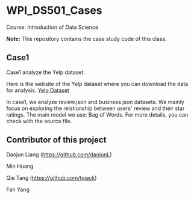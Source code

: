 # WPI_DS501_Cases

Course: Introduction of Data Science 

<b><i>Note:</i></b> This repository contains the case study code of this class.

## Case1 

Case1 analyze the Yelp dataset. 

Here is the website of the Yelp dataset where you can download the data for analysis. [Yelp Dataset](https://www.yelp.com/dataset/challenge)

In case1, we analyze review.json and business.json datasets. We mainly focus on exploring the relationship between users' review and their star ratings. The main model we use: Bag of Words. For more details, you can check with the source file.

## Contributor of this project

Daojun Liang (https://github.com/daojunL)

Min Huang

Qie Tang (https://github.com/tqjack)

Fan Yang

